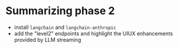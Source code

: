 # Summarizing phase 2

- install `langchain` and `langchain-anthropic`
- add the "level2" endpoints and highlight the UIUX enhancements provided by LLM streaming